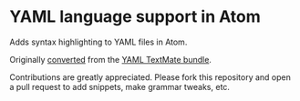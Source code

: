 # YAML language support in Atom

Adds syntax highlighting to YAML files in Atom.

Originally [converted](http://atom.io/docs/latest/converting-a-text-mate-bundle)
from the [YAML TextMate bundle](https://github.com/textmate/yaml.tmbundle).

Contributions are greatly appreciated. Please fork this repository and open a
pull request to add snippets, make grammar tweaks, etc.
